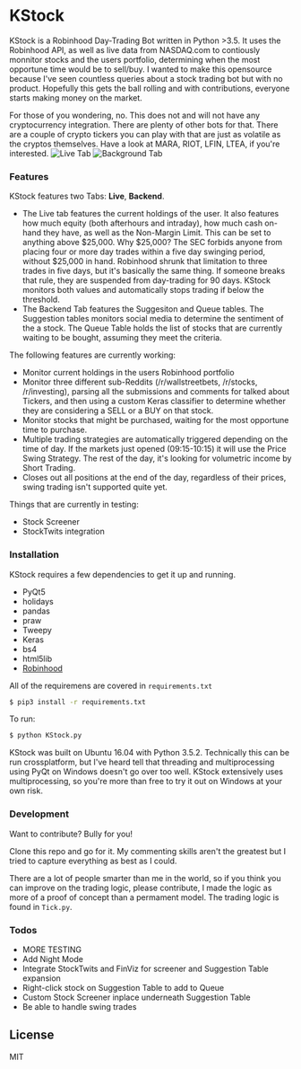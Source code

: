 # KStock


KStock is a Robinhood Day-Trading Bot written in Python >3.5. It uses the Robinhood API, as well as live data from NASDAQ.com to contiously monnitor stocks and the users portfolio, determining when the most opportune time would be to sell/buy. I wanted to make this opensource because I've seen countless queries about a stock trading bot but with no product. Hopefully this gets the ball rolling and with contributions, everyone starts making money on the market. 

For those of you wondering, no. This does not and will not have any cryptocurrency integration. There are plenty of other bots for that. There are a couple of crypto tickers you can play with that are just as volatile as the cryptos themselves. Have a look at MARA, RIOT, LFIN, LTEA, if you're interested. 
![Live Tab](https://i.imgur.com/OmlSyMB.png) ![Background Tab](https://i.imgur.com/tgm1lYh.png)
### Features

KStock features two Tabs: **Live**, **Backend**. 
* The Live tab features the current holdings of the user. It also features how much equity (both afterhours and intraday), how much cash on-hand they have, as well as the Non-Margin Limit. This can be set to anything above $25,000. Why $25,000? The SEC forbids anyone from placing four or more day trades within a five day swinging period, without $25,000 in hand. Robinhood shrunk that limitation to three trades in five days, but it's basically the same thing. If someone breaks that rule, they are suspended from day-trading for 90 days. KStock monitors both values and automatically stops trading if below the threshold. 
* The Backend Tab features the Suggesiton and Queue tables. The Suggestion tables monitors social media to determine the sentiment of the a stock. The Queue Table holds the list of stocks that are currently waiting to be bought, assuming they meet the criteria. 

The following features are currently working:

* Monitor current holdings in the users Robinhood portfolio
* Monitor three different sub-Reddits (/r/wallstreetbets, /r/stocks, /r/investing), parsing all the submissions and comments for talked about Tickers, and then using a custom Keras classifier to determine whether they are considering a SELL or a BUY on that stock.
* Monitor stocks that might be purchased, waiting for the most opportune time to purchase.
* Multiple trading strategies are automatically triggered depending on the time of day. If the markets just opened (09:15-10:15) it will use the Price Swing Strategy. The rest of the day, it's looking for volumetric income by Short Trading.
* Closes out all positions at the end of the day, regardless of their prices, swing trading isn't supported quite yet.

Things that are currently in testing:
* Stock Screener
* StockTwits integration

### Installation

KStock requires a few dependencies to get it up and running.
* PyQt5
* holidays
* pandas
* praw
* Tweepy
* Keras
* bs4
* html5lib
* [Robinhood](https://github.com/Jamonek/Robinhood)

All of the requiremens are covered in `requirements.txt`

```sh
$ pip3 install -r requirements.txt
```

To run:
```sh
$ python KStock.py
```

KStock was built on Ubuntu 16.04 with Python 3.5.2. 
Technically this can be run crossplatform, but I've heard tell that threading and multiprocessing using PyQt on Windows doesn't go over too well. KStock extensively uses multiprocessing, so you're more than free to try it out on Windows at your own risk.


### Development

Want to contribute? Bully for you!

Clone this repo and go for it. My commenting skills aren't the greatest but I tried to capture everything as best as I could.

There are a lot of people smarter than me in the world, so if you think you can improve on the trading logic, please contribute, I made the logic as more of a proof of concept than a permament model. The trading logic is found in `Tick.py`. 

### Todos

 - MORE TESTING
 - Add Night Mode
 - Integrate StockTwits and FinViz for screener and Suggestion Table expansion
 - Right-click stock on Suggestion Table to add to Queue
 - Custom Stock Screener inplace underneath Suggestion Table
 - Be able to handle swing trades

License
----

MIT



